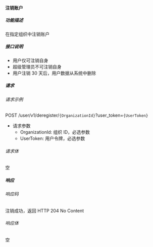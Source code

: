#### 注销账户

##### 功能描述

在指定组织中注销账户

##### 接口说明
- 用户仅可注销自身
- 超级管理员不可注销自身
- 用户注销 30 天后，用户数据从系统中删除

##### 请求

###### 请求示例
POST /user/v1/deregister/`{OrganizationId}`?user_token=`{UserToken}`

- 请求参数
  - OrganizationId: 组织 ID，必选参数
  - UserToken: 用户令牌，必选参数

###### 请求体

空
##### 响应

###### 响应码

注销成功，返回 HTTP 204 No Content

###### 响应体
空
